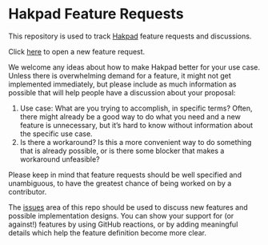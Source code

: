 # Hakpad Feature Requests
This repository is used to track [Hakpad](https://hakpad.io) feature requests and discussions.

Click [here](https://github.com/garthhumphreys/hakpad-feature-requests/issues) to open a new feature request.

We welcome any ideas about how to make Hakpad better for your use case. Unless there is overwhelming demand for a feature, it might not get implemented immediately, but please include as much information as possible that will help people have a discussion about your proposal:

1. Use case: What are you trying to accomplish, in specific terms? Often, there might already be a good way to do what you need and a new feature is unnecessary, but it’s hard to know without information about the specific use case.
2. Is there a workaround? Is this a more convenient way to do something that is already possible, or is there some blocker that makes a workaround unfeasible?

Please keep in mind that feature requests should be well specified and unambiguous, to have the greatest chance of being worked on by a contributor.

The [issues](https://github.com/garthhumphreys/hakpad-feature-requests/issues) area of this repo should be used to discuss new features and possible implementation designs. You can show your support for (or against!) features by using GitHub reactions, or by adding meaningful details which help the feature definition become more clear.
